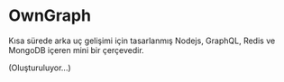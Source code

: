 # OwnGraph
Kısa sürede arka uç gelişimi için tasarlanmış Nodejs, GraphQL, Redis ve MongoDB içeren mini bir çerçevedir.

(Oluşturuluyor...)

